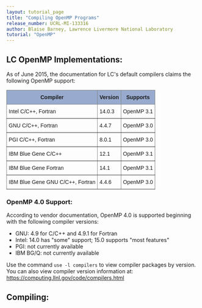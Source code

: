 ```yaml
---
layout: tutorial_page
title: "Compiling OpenMP Programs"
release_number: UCRL-MI-133316
author: Blaise Barney, Lawrence Livermore National Laboratory
tutorial: "OpenMP"
---
```


## LC OpenMP Implementations:

As of June 2015, the documentation for LC's default compilers claims the following OpenMP support:

<style type="text/css">
.tg  {border-collapse:collapse;border-spacing:0;}
.tg td{border-color:black;border-style:solid;border-width:1px;font-family:Arial, sans-serif;font-size:14px;
  overflow:hidden;padding:10px 5px;word-break:normal;}
.tg th{border-color:black;border-style:solid;border-width:1px;font-family:Arial, sans-serif;font-size:14px;
  font-weight:normal;overflow:hidden;padding:10px 5px;word-break:normal;}
.tg .tg-5iie{background-color:#98ABCE;border-color:inherit;font-weight:bold;text-align:center;vertical-align:top}
.tg .tg-0pky{border-color:inherit;text-align:left;vertical-align:top}
</style>
<table class="tg">
<thead>
  <tr>
    <th class="tg-5iie"><span style="background-color:#98ABCE">Compiler</span></th>
    <th class="tg-5iie"><span style="background-color:#98ABCE">Version</span></th>
    <th class="tg-5iie"><span style="background-color:#98ABCE">Supports</span></th>
  </tr>
</thead>
<tbody>
  <tr>
    <td class="tg-0pky">Intel C/C++, Fortran</td>
    <td class="tg-0pky">14.0.3</td>
    <td class="tg-0pky">OpenMP 3.1</td>
  </tr>
  <tr>
    <td class="tg-0pky">GNU C/C++, Fortran</td>
    <td class="tg-0pky">4.4.7</td>
    <td class="tg-0pky">OpenMP 3.0</td>
  </tr>
  <tr>
    <td class="tg-0pky">PGI C/C++, Fortran</td>
    <td class="tg-0pky">8.0.1</td>
    <td class="tg-0pky">OpenMP 3.0</td>
  </tr>
  <tr>
    <td class="tg-0pky">IBM Blue Gene C/C++</td>
    <td class="tg-0pky">12.1</td>
    <td class="tg-0pky">OpenMP 3.1</td>
  </tr>
  <tr>
    <td class="tg-0pky">IBM Blue Gene Fortran</td>
    <td class="tg-0pky">14.1</td>
    <td class="tg-0pky">OpenMP 3.1</td>
  </tr>
  <tr>
    <td class="tg-0pky">IBM Blue Gene GNU C/C++, Fortran</td>
    <td class="tg-0pky">4.4.6</td>
    <td class="tg-0pky">OpenMP 3.0</td>
  </tr>
</tbody>
</table>

### OpenMP 4.0 Support: 

According to vendor documentation, OpenMP 4.0 is supported beginning with the following compiler versions:
* GNU: 4.9 for C/C++ and 4.9.1 for Fortran
* Intel: 14.0 has "some" support; 15.0 supports "most features"
* PGI: not currently available
* IBM BG/Q: not currently available

Use the command `use -l compilers` to view compiler packages by version.
You can also view compiler version information at: https://computing.llnl.gov/code/compilers.html

## Compiling: